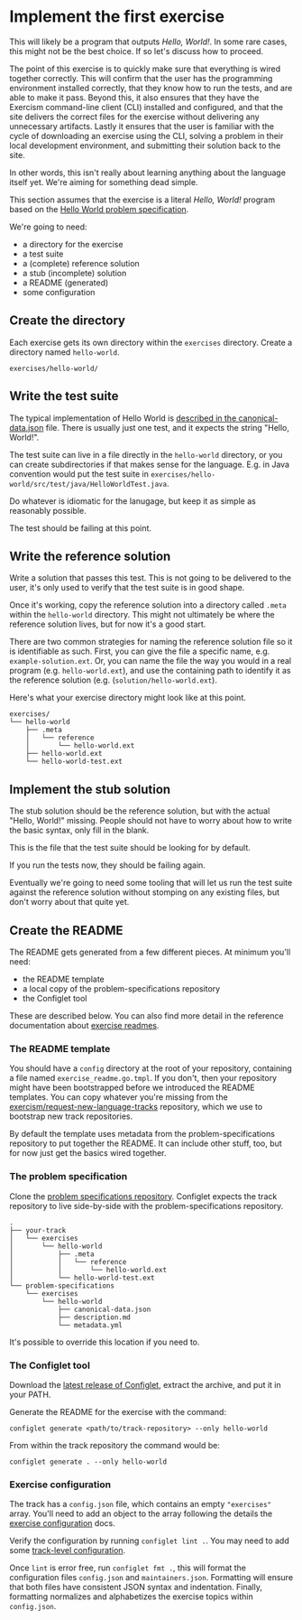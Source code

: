 # Implement the first exercise

This will likely be a program that outputs _Hello, World!_. In some rare cases, this might not be the best choice. If so let's discuss how to proceed.

The point of this exercise is to quickly make sure that everything is wired together correctly. This will confirm that the user has the programming environment installed correctly, that they know how to run the tests, and are able to make it pass. Beyond this, it also ensures that they have the Exercism command-line client \(CLI\) installed and configured, and that the site delivers the correct files for the exercise without delivering any unnecessary artifacts. Lastly it ensures that the user is familiar with the cycle of downloading an exercise using the CLI, solving a problem in their local development environment, and submitting their solution back to the site.

In other words, this isn't really about learning anything about the language itself yet. We're aiming for something dead simple.

This section assumes that the exercise is a literal _Hello, World!_ program based on the [Hello World problem specification](https://github.com/exercism/problem-specifications/blob/master/exercises/hello-world/).

We're going to need:

* a directory for the exercise
* a test suite
* a \(complete\) reference solution
* a stub \(incomplete\) solution
* a README \(generated\)
* some configuration

## Create the directory

Each exercise gets its own directory within the `exercises` directory. Create a directory named `hello-world`.

```text
exercises/hello-world/
```

## Write the test suite

The typical implementation of Hello World is [described in the canonical-data.json](https://github.com/exercism/problem-specifications/blob/master/exercises/hello-world/canonical-data.json) file. There is usually just one test, and it expects the string "Hello, World!".

The test suite can live in a file directly in the `hello-world` directory, or you can create subdirectories if that makes sense for the language. E.g. in Java convention would put the test suite in `exercises/hello-world/src/test/java/HelloWorldTest.java`.

Do whatever is idiomatic for the lanugage, but keep it as simple as reasonably possible.

The test should be failing at this point.

## Write the reference solution

Write a solution that passes this test. This is not going to be delivered to the user, it's only used to verify that the test suite is in good shape.

Once it's working, copy the reference solution into a directory called `.meta` within the `hello-world` directory. This might not ultimately be where the reference solution lives, but for now it's a good start.

There are two common strategies for naming the reference solution file so it is identifiable as such. First, you can give the file a specific name, e.g. `example-solution.ext`. Or, you can name the file the way you would in a real program \(e.g. `hello-world.ext`\), and use the containing path to identify it as the reference solution \(e.g. \(`solution/hello-world.ext`\).

Here's what your exercise directory might look like at this point.

```text
exercises/
└── hello-world
    ├── .meta
    │   └── reference
    │       └── hello-world.ext
    ├── hello-world.ext
    └── hello-world-test.ext
```

## Implement the stub solution

The stub solution should be the reference solution, but with the actual "Hello, World!" missing. People should not have to worry about how to write the basic syntax, only fill in the blank.

This is the file that the test suite should be looking for by default.

If you run the tests now, they should be failing again.

Eventually we're going to need some tooling that will let us run the test suite against the reference solution without stomping on any existing files, but don't worry about that quite yet.

## Create the README

The README gets generated from a few different pieces. At minimum you'll need:

* the README template
* a local copy of the problem-specifications repository
* the Configlet tool

These are described below. You can also find more detail in the reference documentation about [exercise readmes](https://github.com/exercism/docs/blob/master/language-tracks/exercises/anatomy/readmes.md).

### The README template

You should have a `config` directory at the root of your repository, containing a file named `exercise_readme.go.tmpl`. If you don't, then your repository might have been bootstrapped before we introduced the README templates. You can copy whatever you're missing from the [exercism/request-new-language-tracks](https://github.com/exercism/request-new-language-track/tree/master/config) repository, which we use to bootstrap new track repositories.

By default the template uses metadata from the problem-specifications repository to put together the README. It can include other stuff, too, but for now just get the basics wired together.

### The problem specification

Clone the [problem specifications repository](https://github.com/exercism/problem-specifications). Configlet expects the track repository to live side-by-side with the problem-specifications repository.

```text
.
├── your-track
│   └── exercises
│       └── hello-world
│           ├── .meta
│           │   └── reference
│           │       └── hello-world.ext
│           └── hello-world-test.ext
└── problem-specifications
    └── exercises
        └── hello-world
            ├── canonical-data.json
            ├── description.md
            └── metadata.yml
```

It's possible to override this location if you need to.

### The Configlet tool

Download the [latest release of Configlet](https://github.com/exercism/configlet/releases/latest), extract the archive, and put it in your PATH.

Generate the README for the exercise with the command:

```text
configlet generate <path/to/track-repository> --only hello-world
```

From within the track repository the command would be:

```text
configlet generate . --only hello-world
```

### Exercise configuration

The track has a `config.json` file, which contains an empty `"exercises"` array. You'll need to add an object to the array following the details the [exercise configuration](../configuration/exercises.md) docs.

Verify the configuration by running `configlet lint .`. You may need to add some [track-level configuration](../configuration/track.md).

Once `lint` is error free, run `configlet fmt .`, this will format the configuration files `config.json` and `maintainers.json`. Formatting will ensure that both files have consistent JSON syntax and indentation. Finally, formatting normalizes and alphabetizes the exercise topics within `config.json`.

